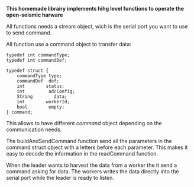 **This homemade librairy implements hihg level functions to operate the open-seismic harware**

All functions needs a stream object, wich is the serial port you want to use to send command.

All function use a command object to transfer data:

    typedef int commandType;
    typedef int commandDef;
    
    typedef struct {
        commandType type;
        commandDef  def;
        int        status;
        int         adcConfig;
        String        data;
        int        workerId;
        bool        empty;
    } command;

This allows to have different _command_ object depending on the communication needs. 

The buildAndSendCommand function send all the parameters in the command struct object with a letters before each parameter. This makes it easy to decode the information in the readCommand function.

When the leader wants to harvest the data from a worker the it send a command asking for data. The workers writes the data directly into the serial port while the leader is ready to listen.